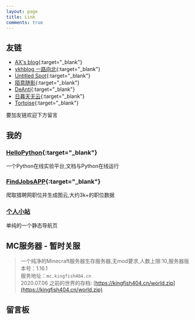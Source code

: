 ```yaml
---
layout: page
title: Link
comments: true
---
```


## 友链

* [AX's blog](https://xgpax.top){:target="_blank"}
* [ykhblog 一路向北](https://khany.top){:target="_blank"}
* [Untitled Spot](https://untitled.pw/){:target="_blank"}
* [陌意随影](http://moyisuiying.com/){:target="_blank"}
* [DeAnti](http://deanti.wang/){:target="_blank"}
* [日暮天无云](https://shandianchengzi.gitee.io/){:target="_blank"}
* [Tortoise](http://blog.wutortoise.cn/){:target="_blank"}

要加友链欢迎下方留言

## 我的

### [HelloPython](https://study.kingfish404.cn){:target="_blank"}
一个Python在线实验平台,文档与Python在线运行

### [FindJobsAPP](https://blog.achacker.com/FindJobsApp/){:target="_blank"}
爬取猎聘网职位并生成图云,大约3k+的职位数据

### [个人小站](https://kingfish404.cn)
单纯的一个静态导航页

## MC服务器 - 暂时关服

>一个纯净的Minecraft服务器生存服务器,无mod要求,人数上限:10,服务器版本号：1.16.1  
>服务地址：`mc.kingfish404.cn`  
>2020.07.06 之前的世界的存档: [https://kingfish404.cn/world.zip](https://kingfish404.cn/world.zip)

## 留言板

